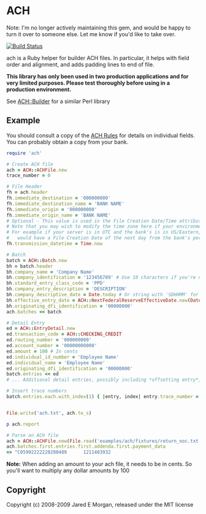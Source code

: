 # ACH

Note: I'm no longer actively maintaining this gem, and would be happy to turn it over to someone else. Let me know if you'd like to take over.

[![Build Status](https://travis-ci.org/jm81/ach.svg?branch=master)](https://travis-ci.org/jm81/ach)

ach is a Ruby helper for builder ACH files. In particular, it helps with field
order and alignment, and adds padding lines to end of file.

**This library has only been used in two production applications and for very
limited purposes. Please test thoroughly before using in a production
environment.**

See [ACH::Builder](http://search.cpan.org/~tkeefer/ACH-Builder-0.03/lib/ACH/Builder.pm)
for a similar Perl library

## Example

You should consult a copy of the [ACH Rules](http://www.nacha.org) for details
on individual fields. You can probably obtain a copy from your bank.

```ruby
require 'ach'

# Create ACH file
ach = ACH::ACHFile.new
trace_number = 0

# File Header
fh = ach.header
fh.immediate_destination = '000000000'
fh.immediate_destination_name = 'BANK NAME'
fh.immediate_origin = '000000000'
fh.immediate_origin_name = 'BANK NAME'
# Optional - This value is used in the File Creation Date/Time attributes - if excluded will default to Time.now
# Note that you may wish to modify the time zone here if your environment has a different time zone than the banks
# For example if your server is in UTC and the bank's is in US/Eastern, any files sent after 8pm Eastern/Midnight UTC
#   would have a File Creation Date of the next day from the bank's perspective
fh.transmission_datetime = Time.now

# Batch
batch = ACH::Batch.new
bh = batch.header
bh.company_name = 'Company Name'
bh.company_identification = '123456789' # Use 10 characters if you're not using an EIN
bh.standard_entry_class_code = 'PPD'
bh.company_entry_description = 'DESCRIPTION'
bh.company_descriptive_date = Date.today # Or string with 'SDHHMM' for same day ACH
bh.effective_entry_date = ACH::NextFederalReserveEffectiveDate.new(Date.today).result
bh.originating_dfi_identification = '00000000'
ach.batches << batch

# Detail Entry
ed = ACH::EntryDetail.new
ed.transaction_code = ACH::CHECKING_CREDIT
ed.routing_number = '000000000'
ed.account_number = '00000000000'
ed.amount = 100 # In cents
ed.individual_id_number = 'Employee Name'
ed.individual_name = 'Employee Name'
ed.originating_dfi_identification = '00000000'
batch.entries << ed
# ... Additional detail entries, possibly including *offsetting entry*, if needed.

# Insert trace numbers
batch.entries.each.with_index(1) { |entry, index| entry.trace_number = index }


File.write('ach.txt', ach.to_s)

p ach.report
```

```ruby
# Parse an ACH file
ach = ACH::ACHFile.new(File.read('examples/ach/fixtures/return_noc.txt'))
ach.batches.first.entries.first.addenda.first.payment_data
=> "C05992222220280489      1211403932                                          1211"
```

**Note:** When adding an amount to your ach file, it needs to be in cents. So you'll want to multiply any dollar amounts by 100

## Copyright

Copyright (c) 2008-2009 Jared E Morgan, released under the MIT license
